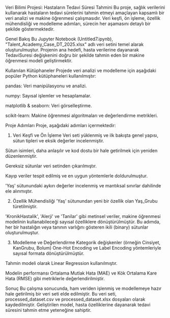 Veri Bilimi Projesi: Hastaların Tedavi Süresi Tahmini
Bu proje, sağlık verilerini kullanarak hastaların tedavi sürelerini tahmin etmeyi amaçlayan kapsamlı bir veri analizi ve makine öğrenmesi çalışmasıdır. Veri keşfi, ön işleme, özellik mühendisliği ve modelleme adımları, sürecin her aşamasını detaylı bir şekilde göstermektedir.

Genel Bakış
Bu Jupyter Notebook (Untitled7.ipynb), "Talent_Academy_Case_DT_2025.xlsx" adlı veri setini temel alarak oluşturulmuştur. Projenin ana hedefi, hasta verilerine dayanarak TedaviSuresi değişkenini doğru bir şekilde tahmin eden bir makine öğrenmesi modeli geliştirmektir.

Kullanılan Kütüphaneler
Projede veri analizi ve modelleme için aşağıdaki popüler Python kütüphaneleri kullanılmıştır:

pandas: Veri manipülasyonu ve analizi.

numpy: Sayısal işlemler ve hesaplamalar.

matplotlib & seaborn: Veri görselleştirme.

scikit-learn: Makine öğrenmesi algoritmaları ve değerlendirme metrikleri.

Proje Adımları
Proje, aşağıdaki adımları içermektedir:

1. Veri Keşfi ve Ön İşleme
Veri seti yüklenmiş ve ilk bakışta genel yapısı, sütun tipleri ve eksik değerler incelenmiştir.

Sütun isimleri, daha anlaşılır ve kod dostu bir hale getirilmek için yeniden düzenlenmiştir.

Gereksiz sütunlar veri setinden çıkarılmıştır.

Kayıp veriler tespit edilmiş ve en uygun yöntemlerle doldurulmuştur.

'Yaş' sütunundaki aykırı değerler incelenmiş ve mantıksal sınırlar dahilinde ele alınmıştır.

2. Özellik Mühendisliği
'Yaş' sütunundan yeni bir özellik olan Yaş_Grubu türetilmiştir.

'KronikHastalik', 'Alerji' ve 'Tanilar' gibi metinsel veriler, makine öğrenmesi modelinin kullanabileceği sayısal özelliklere dönüştürülmüştür. Bu adımda, her bir hastalığın veya tanının varlığını gösteren ikili (binary) sütunlar oluşturulmuştur.

3. Modelleme ve Değerlendirme
Kategorik değişkenler (örneğin Cinsiyet, KanGrubu, Bolum) One-Hot Encoding ve Label Encoding yöntemleriyle sayısal formata dönüştürülmüştür.

Tahmin modeli olarak Linear Regression kullanılmıştır.

Modelin performansı Ortalama Mutlak Hata (MAE) ve Kök Ortalama Kare Hata (RMSE) gibi metriklerle değerlendirilmiştir.

Sonuç
Bu çalışma sonucunda, ham veriden işlenmiş ve modellemeye hazır hale getirilmiş bir veri seti elde edilmiştir. Bu veri seti, processed_dataset.csv ve processed_dataset.xlsx dosyaları olarak kaydedilmiştir. Geliştirilen model, hasta özelliklerine dayanarak tedavi süresini tahmin etme yeteneğine sahiptir.